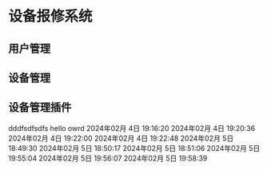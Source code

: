 # 设备报修系统

## 用户管理

## 设备管理

## 设备管理插件
dddfsdfsdfs
hello owrd 
2024年02月 4日 19:16:20
2024年02月 4日 19:20:36
2024年02月 4日 19:22:00
2024年02月 4日 19:22:48
2024年02月 5日 18:49:30
2024年02月 5日 18:50:17
2024年02月 5日 18:51:06
2024年02月 5日 19:55:04
2024年02月 5日 19:56:07
2024年02月 5日 19:58:39
